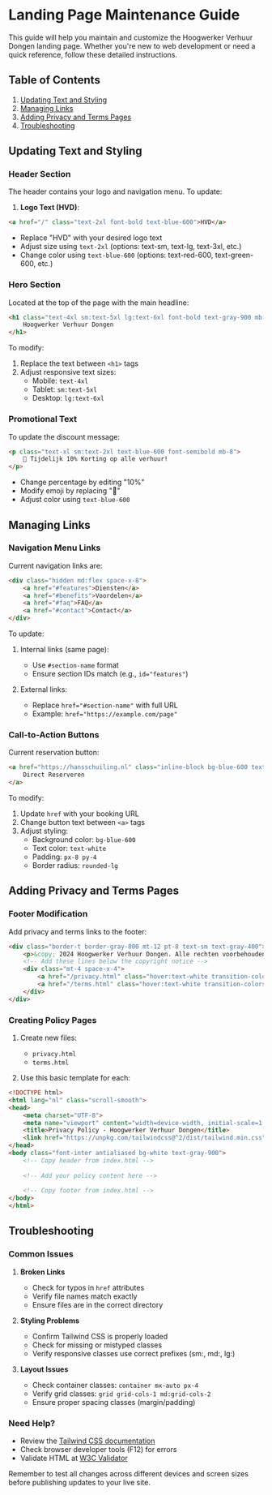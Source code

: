 # Landing Page Maintenance Guide

This guide will help you maintain and customize the Hoogwerker Verhuur Dongen landing page. Whether you're new to web development or need a quick reference, follow these detailed instructions.

## Table of Contents
1. [Updating Text and Styling](#updating-text-and-styling)
2. [Managing Links](#managing-links)
3. [Adding Privacy and Terms Pages](#adding-privacy-and-terms-pages)
4. [Troubleshooting](#troubleshooting)

## Updating Text and Styling

### Header Section
The header contains your logo and navigation menu. To update:

1. **Logo Text (HVD)**:
```html
<a href="/" class="text-2xl font-bold text-blue-600">HVD</a>
```
- Replace "HVD" with your desired logo text
- Adjust size using `text-2xl` (options: text-sm, text-lg, text-3xl, etc.)
- Change color using `text-blue-600` (options: text-red-600, text-green-600, etc.)

### Hero Section
Located at the top of the page with the main headline:

```html
<h1 class="text-4xl sm:text-5xl lg:text-6xl font-bold text-gray-900 mb-8">
    Hoogwerker Verhuur Dongen
</h1>
```
To modify:
1. Replace the text between `<h1>` tags
2. Adjust responsive text sizes:
   - Mobile: `text-4xl`
   - Tablet: `sm:text-5xl`
   - Desktop: `lg:text-6xl`

### Promotional Text
To update the discount message:
```html
<p class="text-xl sm:text-2xl text-blue-600 font-semibold mb-8">
    🎉 Tijdelijk 10% Korting op alle verhuur!
</p>
```
- Change percentage by editing "10%"
- Modify emoji by replacing "🎉"
- Adjust color using `text-blue-600`

## Managing Links

### Navigation Menu Links
Current navigation links are:
```html
<div class="hidden md:flex space-x-8">
    <a href="#features">Diensten</a>
    <a href="#benefits">Voordelen</a>
    <a href="#faq">FAQ</a>
    <a href="#contact">Contact</a>
</div>
```

To update:
1. Internal links (same page):
   - Use `#section-name` format
   - Ensure section IDs match (e.g., `id="features"`)

2. External links:
   - Replace `href="#section-name"` with full URL
   - Example: `href="https://example.com/page"`

### Call-to-Action Buttons
Current reservation button:
```html
<a href="https://hansschuiling.nl" class="inline-block bg-blue-600 text-white px-8 py-4 rounded-lg">
    Direct Reserveren
</a>
```
To modify:
1. Update `href` with your booking URL
2. Change button text between `<a>` tags
3. Adjust styling:
   - Background color: `bg-blue-600`
   - Text color: `text-white`
   - Padding: `px-8 py-4`
   - Border radius: `rounded-lg`

## Adding Privacy and Terms Pages

### Footer Modification
Add privacy and terms links to the footer:

```html
<div class="border-t border-gray-800 mt-12 pt-8 text-sm text-gray-400">
    <p>&copy; 2024 Hoogwerker Verhuur Dongen. Alle rechten voorbehouden.</p>
    <!-- Add these lines below the copyright notice -->
    <div class="mt-4 space-x-4">
        <a href="/privacy.html" class="hover:text-white transition-colors duration-300">Privacy Policy</a>
        <a href="/terms.html" class="hover:text-white transition-colors duration-300">Terms of Service</a>
    </div>
</div>
```

### Creating Policy Pages
1. Create new files:
   - `privacy.html`
   - `terms.html`

2. Use this basic template for each:
```html
<!DOCTYPE html>
<html lang="nl" class="scroll-smooth">
<head>
    <meta charset="UTF-8">
    <meta name="viewport" content="width=device-width, initial-scale=1.0">
    <title>Privacy Policy - Hoogwerker Verhuur Dongen</title>
    <link href="https://unpkg.com/tailwindcss@^2/dist/tailwind.min.css" rel="stylesheet">
</head>
<body class="font-inter antialiased bg-white text-gray-900">
    <!-- Copy header from index.html -->
    
    <!-- Add your policy content here -->
    
    <!-- Copy footer from index.html -->
</body>
</html>
```

## Troubleshooting

### Common Issues

1. **Broken Links**
   - Check for typos in `href` attributes
   - Verify file names match exactly
   - Ensure files are in the correct directory

2. **Styling Problems**
   - Confirm Tailwind CSS is properly loaded
   - Check for missing or mistyped classes
   - Verify responsive classes use correct prefixes (sm:, md:, lg:)

3. **Layout Issues**
   - Check container classes: `container mx-auto px-4`
   - Verify grid classes: `grid grid-cols-1 md:grid-cols-2`
   - Ensure proper spacing classes (margin/padding)

### Need Help?
- Review the [Tailwind CSS documentation](https://tailwindcss.com/docs)
- Check browser developer tools (F12) for errors
- Validate HTML at [W3C Validator](https://validator.w3.org/)

Remember to test all changes across different devices and screen sizes before publishing updates to your live site.